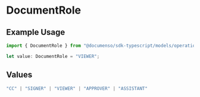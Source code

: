 # DocumentRole

## Example Usage

```typescript
import { DocumentRole } from "@documenso/sdk-typescript/models/operations";

let value: DocumentRole = "VIEWER";
```

## Values

```typescript
"CC" | "SIGNER" | "VIEWER" | "APPROVER" | "ASSISTANT"
```